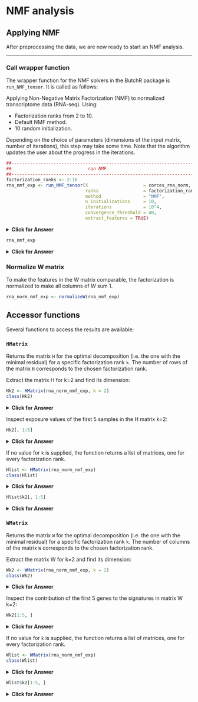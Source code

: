 # NMF analysis


## Applying NMF
After preprocessing the data, we are now ready to start an NMF analysis.

------------

### Call wrapper function

The wrapper function for the NMF solvers in the ButchR package is
`run_NMF_tensor`. It is called as follows:


Applying Non-Negative Matrix Factorization (NMF) to normalized transcriptome data (RNA-seq). Using:  
- Factorization ranks from 2 to 10.
- Default NMF method.
- 10 random initialization.

Depending on the choice of parameters (dimensions of the input matrix,
number of iterations), this step may take some time. Note that the
algorithm updates the user about the progress in the iterations.

```r
##----------------------------------------------------------------------------##
##                             run NMF                                        ##
##----------------------------------------------------------------------------##
factorization_ranks <- 2:10
rna_nmf_exp <- run_NMF_tensor(X                     = corces_rna_norm,
                              ranks                 = factorization_ranks,
                              method                = "NMF",
                              n_initializations     = 10,
                              iterations            = 10^4,
                              convergence_threshold = 40, 
                              extract_features = TRUE)
```

<details>
<summary><b>Click for Answer</b></summary>
```
## [1] "2021-09-02 16:23:14 UTC"
## Factorization rank:  2 
## [1] "NMF converged after  71,106,122,177,111,84,168,66,84,106 iterations"
## [1] "2021-09-02 16:23:19 UTC"
## Factorization rank:  3 
## [1] "NMF converged after  141,152,77,129,177,112,95,159,118,91 iterations"
## [1] "2021-09-02 16:23:27 UTC"
## Factorization rank:  4 
## [1] "NMF converged after  122,244,107,213,94,138,239,138,140,93 iterations"
## [1] "2021-09-02 16:23:36 UTC"
## Factorization rank:  5 
## [1] "NMF converged after  182,187,151,174,310,244,192,164,187,191 iterations"
## [1] "2021-09-02 16:23:47 UTC"
## Factorization rank:  6 
## [1] "NMF converged after  159,148,142,215,208,166,153,273,267,355 iterations"
## [1] "2021-09-02 16:23:59 UTC"
## Factorization rank:  7 
## [1] "NMF converged after  220,171,205,313,116,249,168,163,145,295 iterations"
## [1] "2021-09-02 16:24:13 UTC"
## Factorization rank:  8 
## [1] "NMF converged after  217,176,199,289,257,127,216,153,132,138 iterations"
## [1] "2021-09-02 16:24:26 UTC"
## Factorization rank:  9 
## [1] "NMF converged after  167,209,176,155,186,253,241,136,161,191 iterations"
## [1] "2021-09-02 16:24:39 UTC"
## Factorization rank:  10 
## [1] "NMF converged after  304,265,312,368,301,214,172,295,161,279 iterations"
## No optimal K could be determined from the Optimal K stat
```
</details>

```r
rna_nmf_exp
```

<details>
<summary><b>Click for Answer</b></summary>
```
## class: ButchR_NMF 
## Original matrix dimension:  21811 45 
## Factorization performed for ranks:  2 3 4 5 6 7 8 9 10 
## Optimal K based on factorization metrics:  Please select manualy
##  
## Running parameters: 
## method =  NMF  
## n_initializations =  10  
## iterations =  10000  
## stop_threshold =  40  
## extract_features =  TRUE
```
</details>



### Normalize W matrix

To make the features in the *W* matrix comparable, the factorization is
normalized to make all columns of *W* sum 1.

```r
rna_norm_nmf_exp <- normalizeW(rna_nmf_exp)
```
 
## Accessor functions

Several functions to access the results are available:

### `HMatrix`

Returns the matrix `H` for the optimal decomposition (i.e. the one with
the minimal residual) for a specific factorization rank `k`. The number
of rows of the matrix `H` corresponds to the chosen factorization rank.

Extract the matrix H for k=2 and find its dimension:
```r
Hk2 <- HMatrix(rna_norm_nmf_exp, k = 2)
class(Hk2)
```
<details>
<summary><b>Click for Answer</b></summary>
```
## [1] "matrix" "array"
```

```r
dim(Hk2)
```

```
## [1]  2 45
```
</details>

Inspect exposure values of the first 5 samples in the H matrix k=2:

```r
Hk2[, 1:5]
```
<details>
<summary><b>Click for Answer</b></summary>
<table>
 <thead>
  <tr>
   <th style="text-align:right;"> X5852.HSC </th>
   <th style="text-align:right;"> X6792.HSC </th>
   <th style="text-align:right;"> X7256.HSC </th>
   <th style="text-align:right;"> X7653.HSC </th>
   <th style="text-align:right;"> X5852.MPP </th>
  </tr>
 </thead>
<tbody>
  <tr>
   <td style="text-align:right;"> 73737.72 </td>
   <td style="text-align:right;"> 73937.34 </td>
   <td style="text-align:right;"> 66949.25 </td>
   <td style="text-align:right;"> 74760.02 </td>
   <td style="text-align:right;"> 76202.74 </td>
  </tr>
  <tr>
   <td style="text-align:right;"> 20470.68 </td>
   <td style="text-align:right;"> 21970.29 </td>
   <td style="text-align:right;"> 26204.85 </td>
   <td style="text-align:right;"> 20569.97 </td>
   <td style="text-align:right;"> 18053.79 </td>
  </tr>
</tbody>
</table>
</details>


If no value for `k` is supplied, the function returns a list of
matrices, one for every factorization rank.

```r
Hlist <- HMatrix(rna_norm_nmf_exp)
class(Hlist)
```

<details>
<summary><b>Click for Answer</b></summary>
```
## [1] "list"
```

```r
length(Hlist)
```

```
## [1] 9
```
</details>


```r
Hlist$k2[, 1:5]
```

<details>
<summary><b>Click for Answer</b></summary>
<table>
 <thead>
  <tr>
   <th style="text-align:right;"> X5852.HSC </th>
   <th style="text-align:right;"> X6792.HSC </th>
   <th style="text-align:right;"> X7256.HSC </th>
   <th style="text-align:right;"> X7653.HSC </th>
   <th style="text-align:right;"> X5852.MPP </th>
  </tr>
 </thead>
<tbody>
  <tr>
   <td style="text-align:right;"> 73737.72 </td>
   <td style="text-align:right;"> 73937.34 </td>
   <td style="text-align:right;"> 66949.25 </td>
   <td style="text-align:right;"> 74760.02 </td>
   <td style="text-align:right;"> 76202.74 </td>
  </tr>
  <tr>
   <td style="text-align:right;"> 20470.68 </td>
   <td style="text-align:right;"> 21970.29 </td>
   <td style="text-align:right;"> 26204.85 </td>
   <td style="text-align:right;"> 20569.97 </td>
   <td style="text-align:right;"> 18053.79 </td>
  </tr>
</tbody>
</table>
</details>


### `WMatrix`

Returns the matrix `W` for the optimal decomposition (i.e. the one with
the minimal residual) for a specific factorization rank `k`. The number
of columns of the matrix `W` corresponds to the chosen factorization
rank.

Extract the matrix W for k=2 and find its dimension:

```r
Wk2 <- WMatrix(rna_norm_nmf_exp, k = 2)
class(Wk2)
```

<details>
<summary><b>Click for Answer</b></summary>
```
## [1] "matrix" "array"
```

    


```r
dim(Wk2)
```

```
## [1] 21811     2
```
</details>


Inspect the contribution of the first 5 genes to the signatures in matrix W k=2:
```r
Wk2[1:5, ]
```

<details>
<summary><b>Click for Answer</b></summary>
<table>
 <thead>
  <tr>
   <th style="text-align:left;">   </th>
   <th style="text-align:right;"> V1 </th>
   <th style="text-align:right;"> V2 </th>
  </tr>
 </thead>
<tbody>
  <tr>
   <td style="text-align:left;"> A1BG </td>
   <td style="text-align:right;"> 1.99e-05 </td>
   <td style="text-align:right;"> 2.00e-05 </td>
  </tr>
  <tr>
   <td style="text-align:left;"> A1BG-AS1 </td>
   <td style="text-align:right;"> 1.21e-05 </td>
   <td style="text-align:right;"> 9.50e-06 </td>
  </tr>
  <tr>
   <td style="text-align:left;"> A1CF </td>
   <td style="text-align:right;"> 0.00e+00 </td>
   <td style="text-align:right;"> 1.34e-05 </td>
  </tr>
  <tr>
   <td style="text-align:left;"> A2M </td>
   <td style="text-align:right;"> 3.88e-05 </td>
   <td style="text-align:right;"> 8.75e-05 </td>
  </tr>
  <tr>
   <td style="text-align:left;"> A2M-AS1 </td>
   <td style="text-align:right;"> 5.25e-05 </td>
   <td style="text-align:right;"> 4.86e-05 </td>
  </tr>
</tbody>
</table>
</details>


If no value for `k` is supplied, the function returns a list of
matrices, one for every factorization rank.


```r
Wlist <- WMatrix(rna_norm_nmf_exp)
class(Wlist)
```

<details>
<summary><b>Click for Answer</b></summary>
```
## [1] "list"
```

    

```r
length(Wlist)
```

```
## [1] 9
```
</details>

    
```r
Wlist$k2[1:5, ]
```

<details>
<summary><b>Click for Answer</b></summary>
<table>
 <thead>
  <tr>
   <th style="text-align:left;">   </th>
   <th style="text-align:right;"> V1 </th>
   <th style="text-align:right;"> V2 </th>
  </tr>
 </thead>
<tbody>
  <tr>
   <td style="text-align:left;"> A1BG </td>
   <td style="text-align:right;"> 1.99e-05 </td>
   <td style="text-align:right;"> 2.00e-05 </td>
  </tr>
  <tr>
   <td style="text-align:left;"> A1BG-AS1 </td>
   <td style="text-align:right;"> 1.21e-05 </td>
   <td style="text-align:right;"> 9.50e-06 </td>
  </tr>
  <tr>
   <td style="text-align:left;"> A1CF </td>
   <td style="text-align:right;"> 0.00e+00 </td>
   <td style="text-align:right;"> 1.34e-05 </td>
  </tr>
  <tr>
   <td style="text-align:left;"> A2M </td>
   <td style="text-align:right;"> 3.88e-05 </td>
   <td style="text-align:right;"> 8.75e-05 </td>
  </tr>
  <tr>
   <td style="text-align:left;"> A2M-AS1 </td>
   <td style="text-align:right;"> 5.25e-05 </td>
   <td style="text-align:right;"> 4.86e-05 </td>
  </tr>
</tbody>
</table>
</details>
